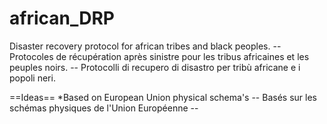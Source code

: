 african_DRP
===========

Disaster recovery protocol for african tribes and black peoples. -- Protocoles de récupération après sinistre pour les tribus africaines et les peuples noirs. -- Protocolli di recupero di disastro per tribù africane e i popoli neri.

==Ideas==
*Based on European Union physical schema's -- Basés sur les schémas physiques de l'Union Européenne --
